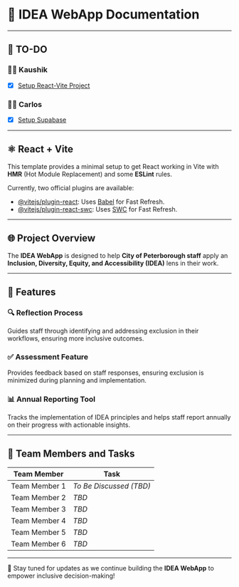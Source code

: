 # 🌟 IDEA WebApp Documentation

---

## 📝 TO-DO

### 👨‍💻 **Kaushik**
- [x] [Setup React-Vite Project](https://github.com/Peterborough-DEI-Project/IDEA-Toolkit/issues/1)

### 👨‍💻 **Carlos**
- [x] [Setup Supabase](https://github.com/Peterborough-DEI-Project/IDEA-Toolkit/issues/2)

---

## ⚛️ React + Vite

This template provides a minimal setup to get React working in Vite with **HMR** (Hot Module Replacement) and some **ESLint** rules.

Currently, two official plugins are available:
- [@vitejs/plugin-react](https://github.com/vitejs/vite-plugin-react/blob/main/packages/plugin-react/README.md): Uses [Babel](https://babeljs.io/) for Fast Refresh.
- [@vitejs/plugin-react-swc](https://github.com/vitejs/vite-plugin-react-swc): Uses [SWC](https://swc.rs/) for Fast Refresh.

---

## 🌐 Project Overview

The **IDEA WebApp** is designed to help **City of Peterborough staff** apply an **Inclusion, Diversity, Equity, and Accessibility (IDEA)** lens in their work.

---

## 🚀 Features

### 🔍 **Reflection Process**
Guides staff through identifying and addressing exclusion in their workflows, ensuring more inclusive outcomes.

### ✅ **Assessment Feature**
Provides feedback based on staff responses, ensuring exclusion is minimized during planning and implementation.

### 📊 **Annual Reporting Tool**
Tracks the implementation of IDEA principles and helps staff report annually on their progress with actionable insights.

---

## 👥 Team Members and Tasks

| **Team Member**      | **Task**                |
|-----------------------|-------------------------|
| Team Member 1         | *To Be Discussed (TBD)* |
| Team Member 2         | *TBD*                   |
| Team Member 3         | *TBD*                   |
| Team Member 4         | *TBD*                   |
| Team Member 5         | *TBD*                   |
| Team Member 6         | *TBD*                   |

---

🎉 Stay tuned for updates as we continue building the **IDEA WebApp** to empower inclusive decision-making!
